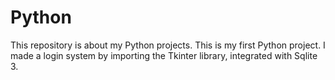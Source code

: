 # Python
This repository is about my Python projects.
This is my first Python project. I made a login system by importing the Tkinter library, integrated with Sqlite 3.
